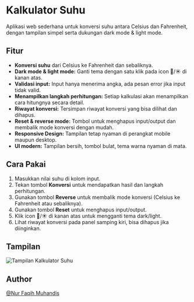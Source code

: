 # Kalkulator Suhu

Aplikasi web sederhana untuk konversi suhu antara Celsius dan Fahrenheit, dengan tampilan simpel serta dukungan dark mode & light mode.

## Fitur

- **Konversi suhu** dari Celsius ke Fahrenheit dan sebaliknya.
- **Dark mode & light mode:** Ganti tema dengan satu klik pada icon 🌙/☀️ di kanan atas.
- **Validasi input:** Input hanya menerima angka, ada pesan error jika input tidak valid.
- **Menampilkan langkah perhitungan:** Setiap kalkulasi akan menampilkan cara hitungnya secara detail.
- **Riwayat konversi:** Tersimpan riwayat konversi yang bisa dilihat dan dihapus.
- **Reset & reverse mode:** Tombol untuk menghapus input/output dan membalik mode konversi dengan mudah.
- **Responsive Design:** Tampilan tetap nyaman di perangkat mobile maupun desktop.
- **UI modern:** Tampilan bersih, tombol bulat, tema warna nyaman di mata.

## Cara Pakai

1. Masukkan nilai suhu di kolom input.
2. Tekan tombol **Konversi** untuk mendapatkan hasil dan langkah perhitungan.
3. Gunakan tombol **Reverse** untuk membalik mode konversi (Celsius ke Fahrenheit atau sebaliknya).
4. Gunakan tombol **Reset** untuk menghapus input/output.
5. Klik icon 🌙/☀️ di kanan atas untuk mengganti tema dark/light.
6. Lihat riwayat konversi pada panel samping kiri, bisa dihapus jika diinginkan.

## Tampilan

![Tampilan Kalkulator Suhu](preview.png)

## Author

[@Nur Faqih Muhandis](https://github.com/faqih-drodoid)
